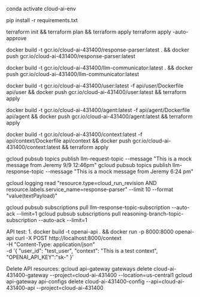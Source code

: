 conda activate cloud-ai-env

pip install -r requirements.txt

terraform init && terraform plan && terraform apply
terraform apply -auto-approve

docker build -t gcr.io/cloud-ai-431400/response-parser:latest . &&
docker push gcr.io/cloud-ai-431400/response-parser:latest

docker build -t gcr.io/cloud-ai-431400/llm-communicator:latest . &&
docker push gcr.io/cloud-ai-431400/llm-communicator:latest

docker build -t gcr.io/cloud-ai-431400/user:latest -f api/user/Dockerfile api/user &&
docker push gcr.io/cloud-ai-431400/user:latest && terraform apply 

docker build -t gcr.io/cloud-ai-431400/agent:latest -f api/agent/Dockerfile api/agent &&
docker push gcr.io/cloud-ai-431400/agent:latest && terraform apply 

docker build -t gcr.io/cloud-ai-431400/context:latest -f api/context/Dockerfile api/context &&
docker push gcr.io/cloud-ai-431400/context:latest && terraform apply 


gcloud pubsub topics publish llm-request-topic --message "This is a mock message from Jeremy 9/9 12:46pm"
gcloud pubsub topics publish llm-response-topic --message "This is a mock message from Jeremy 6:24 pm"

gcloud logging read "resource.type=cloud_run_revision AND resource.labels.service_name=response-parser" --limit 10 --format "value(textPayload)"

gcloud pubsub subscriptions pull llm-response-topic-subscription --auto-ack --limit=1
gcloud pubsub subscriptions pull reasoning-branch-topic-subscription --auto-ack --limit=1

API test:
1. 
docker build -t openai-api . &&
docker run -p 8000:8000 openai-api
curl -X POST http://localhost:8000/context \
  -H "Content-Type: application/json" \
  -d '{
    "user_id": "test_user",
    "context": "This is a test context",
    "OPENAI_API_KEY":"sk-"
  }'


Delete API resources:
  gcloud api-gateway gateways delete cloud-ai-431400-gateway --project=cloud-ai-431400 --location=us-central1
  gcloud api-gateway api-configs delete cloud-ai-431400-config --api=cloud-ai-431400-api --project=cloud-ai-431400
